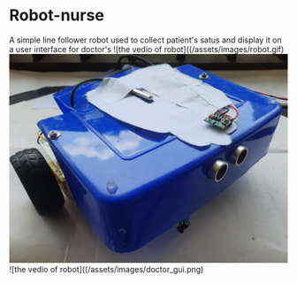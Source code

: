 # Robot-nurse
A simple line follower robot used to collect patient's satus and display it on a user interface for doctor's
![the vedio of robot]((/assets/images/robot.gif)
![The final image of the robot nurse](/assets/images/robot.jpg)
![the vedio of robot]((/assets/images/doctor_gui.png)
